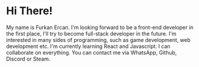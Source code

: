 <h1> Hi There!</h1>
My name is Furkan Ercan.
I'm looking forward to be a front-end developer in the first place, I'll try to become full-stack developer in the future.
I'm interested in many sides of programming, such as game development, web development etc.
I'm currently learning React and Javascript.
I can collaborate on everything.
You can contact me via WhatsApp, Github, Discord or Steam.
